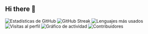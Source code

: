 ## Hi there 👋

<!--
**Eduardo7125/Eduardo7125** is a ✨ _special_ ✨ repository because its `README.md` (this file) appears on your GitHub profile.

Here are some ideas to get you started:

- 🔭 I’m currently working on ...
- 🌱 I’m currently learning ...
- 👯 I’m looking to collaborate on ...
- 🤔 I’m looking for help with ...
- 💬 Ask me about ...
- 📫 How to reach me: ...
- 😄 Pronouns: ...
- ⚡ Fun fact: ...
-->
![Estadísticas de GitHub](https://github-readme-stats.vercel.app/api?username=Eduardo7125&show_icons=true)
![GitHub Streak](https://github-readme-streak-stats.herokuapp.com/?user=Eduardo7125)
![Lenguajes más usados](https://github-readme-stats.vercel.app/api/top-langs/?username=Eduardo7125&layout=compact)
![Visitas al perfil](https://visitor-badge.glitch.me/badge?page_id=Eduardo7125.visitor-badge)
![Gráfico de actividad](https://activity-graph.herokuapp.com/graph?username=Eduardo7125)
![Contribuidores](https://contrib.rocks/image?repo=Eduardo7125/repo-name)
